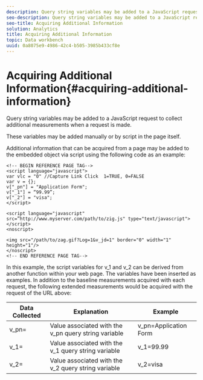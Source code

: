 ```yaml
---
description: Query string variables may be added to a JavaScript request to collect additional measurements when a request is made.
seo-description: Query string variables may be added to a JavaScript request to collect additional measurements when a request is made.
seo-title: Acquiring Additional Information
solution: Analytics
title: Acquiring Additional Information
topic: Data workbench
uuid: 0a8075e9-4986-42c4-b505-3985b433cf8e
---
```


# Acquiring Additional Information{#acquiring-additional-information}

Query string variables may be added to a JavaScript request to collect additional measurements when a request is made.

 These variables may be added manually or by script in the page itself.

Additional information that can be acquired from a page may be added to the embedded object via script using the following code as an example:

```
<!-- BEGIN REFERENCE PAGE TAG--> 
<script language="javascript"> 
var vlc = "0" //Capture Link Click  1=TRUE, 0=FALSE 
var v = {}; 
v["_pn"] = "Application Form"; 
v["_1"] = “99.99”; 
v["_2"] = "visa"; 
</script> 
 
<script language="javascript" src=”http://www.myserver.com/path/to/zig.js" type="text/javascript"></script> 
<noscript> 
 
<img src="/path/to/zag.gif?Log=1&v_jd=1" border="0" width="1" height="1"/> 
</noscript> 
<!-- END REFERENCE PAGE TAG-->
```

In this example, the script variables for v_1 and v_2 can be derived from another function within your web page. The variables have been inserted as examples. In addition to the baseline measurements acquired with each request, the following extended measurements would be acquired with the request of the URL above:

|  Data Collected  | Explanation  | Example  |
|---|---|---|
|  v_pn=  | Value associated with the v_pn query string variable  | v_pn=Application Form  |
|  v_1=  | Value associated with the v_1 query string variable  | v_1=99.99  |
|  v_2=  | Value associated with the v_2 query string variable  | v_2=visa  |

